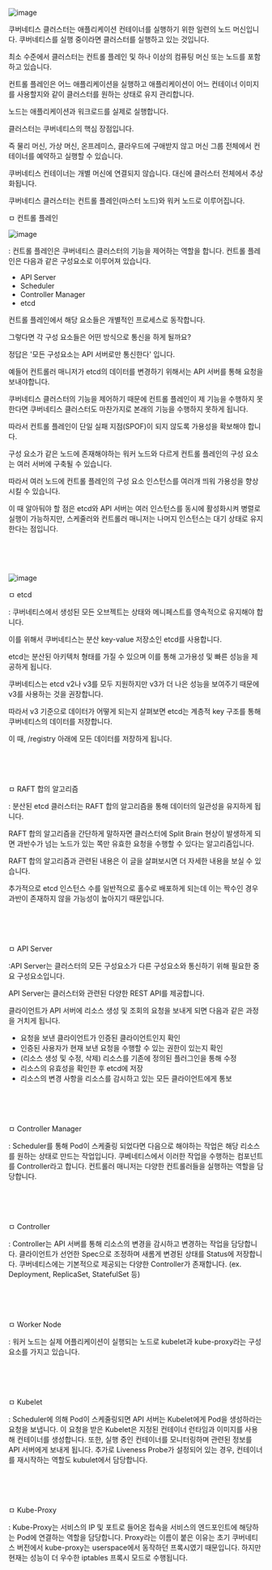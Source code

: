 ![image](https://user-images.githubusercontent.com/62640332/155844948-73a1a7ff-b4b3-4ec4-8c1a-062669a890c7.png)

쿠버네티스 클러스터는 애플리케이션 컨테이너를 실행하기 위한 일련의 노드 머신입니다. 쿠버네티스를 실행 중이라면 클러스터를 실행하고 있는 것입니다.

최소 수준에서 클러스터는 컨트롤 플레인 및 하나 이상의 컴퓨팅 머신 또는 노드를 포함하고 있습니다. 

컨트롤 플레인은 어느 애플리케이션을 실행하고 애플리케이션이 어느 컨테이너 이미지를 사용할지와 같이 클러스터를 원하는 상태로 유지 관리합니다. 

노드는 애플리케이션과 워크로드를 실제로 실행합니다.

클러스터는 쿠버네티스의 핵심 장점입니다. 

즉 물리 머신, 가상 머신, 온프레미스, 클라우드에 구애받지 않고 머신 그룹 전체에서 컨테이너를 예약하고 실행할 수 있습니다. 

쿠버네티스 컨테이너는 개별 머신에 연결되지 않습니다. 대신에 클러스터 전체에서 추상화됩니다.



쿠버네티스 클러스터는 컨트롤 플레인(마스터 노드)와 워커 노드로 이루어집니다. 


ㅁ 컨트롤 플레인


![image](https://user-images.githubusercontent.com/62640332/155851583-8ac6a3be-629a-4b5c-950f-5ae91fe00867.png)

: 컨트롤 플레인은 쿠버네티스 클러스터의 기능을 제어하는 역할을 합니다. 컨트롤 플레인은 다음과 같은 구성요소로 이루어져 있습니다.

- API Server
- Scheduler
- Controller Manager
- etcd

컨트롤 플레인에서 해당 요소들은 개별적인 프로세스로 동작합니다.

그렇다면 각 구성 요소들은 어떤 방식으로 통신을 하게 될까요? 

정답은 '모든 구성요소는 API 서버로만 통신한다' 입니다. 

예들어 컨트롤러 매니저가 etcd의 데이터를 변경하기 위해서는 API 서버를 통해 요청을 보내야합니다.

쿠버네티스 클러스터의 기능을 제어하기 때문에 컨트롤 플레인이 제 기능을 수행하지 못한다면 쿠버네티스 클러스터도 마찬가지로 본래의 기능을 수행하지 못하게 됩니다.

따라서 컨트롤 플레인이 단일 실패 지점(SPOF)이 되지 않도록 가용성을 확보해야 합니다.

구성 요소가 같은 노드에 존재해야하는 워커 노드와 다르게 컨트롤 플레인의 구성 요소는 여러 서버에 구축될 수 있습니다. 

따라서 여러 노드에 컨트롤 플레인의 구성 요소 인스턴스를 여러개 띄워 가용성을 향상시킬 수 있습니다.

이 때 알아둬야 할 점은 etcd와 API 서버는 여러 인스턴스를 동시에 활성화시켜 병렬로 실행이 가능하지만, 스케줄러와 컨트롤러 매니저는 나머지 인스턴스는 대기 상태로 유지한다는 점입니다.



<br>
<br>
<br>


![image](https://user-images.githubusercontent.com/62640332/155851619-563d8ffd-6280-4cbe-a0c6-72343008f36a.png)


ㅁ etcd

: 쿠버네티스에서 생성된 모든 오브젝트는 상태와 메니페스트를 영속적으로 유지해야 합니다.

이를 위해서 쿠버네티스는 분산 key-value 저장소인 etcd를 사용합니다. 

etcd는 분산된 아키텍처 형태를 가질 수 있으며 이를 통해 고가용성 및 빠른 성능을 제공하게 됩니다.

쿠버네티스는 etcd v2나 v3를 모두 지원하지만 v3가 더 나은 성능을 보여주기 때문에 v3를 사용하는 것을 권장합니다. 

따라서 v3 기준으로 데이터가 어떻게 되는지 살펴보면 etcd는 계층적 key 구조를 통해 쿠버네티스의 데이터를 저장합니다. 

이 때, /registry 아래에 모든 데이터를 저장하게 됩니다.

<br>
<br>
<br>

ㅁ RAFT 합의 알고리즘

: 분산된 etcd 클러스터는 RAFT 합의 알고리즘을 통해 데이터의 일관성을 유지하게 됩니다. 

RAFT 합의 알고리즘을 간단하게 말하자면 클러스터에 Split Brain 현상이 발생하게 되면 과반수가 넘는 노드가 있는 쪽만 유효한 요청을 수행할 수 있다는 알고리즘입니다. 

RAFT 합의 알고리즘과 관련된 내용은 이 글을 살펴보시면 더 자세한 내용을 보실 수 있습니다. 

추가적으로 etcd 인스턴스 수를 일반적으로 홀수로 배포하게 되는데 이는 짝수인 경우 과반이 존재하지 않을 가능성이 높아지기 때문입니다.


<br>
<br>
<br>

ㅁ API Server

:API Server는 클러스터의 모든 구성요소가 다른 구성요소와 통신하기 위해 필요한 중요 구성요소입니다. 

API Server는 클러스터와 관련된 다양한 REST API를 제공합니다.

클라이언트가 API 서버에 리소스 생성 및 조회의 요청을 보내게 되면 다음과 같은 과정을 거치게 됩니다.

- 요청을 보낸 클라이언트가 인증된 클라이언트인지 확인
- 인증된 사용자가 현재 보낸 요청을 수행할 수 있는 권한이 있는지 확인
- (리소스 생성 및 수정, 삭제) 리소스를 기존에 정의된 플러그인을 통해 수정
- 리소스의 유효성을 확인한 후 etcd에 저장
- 리소스의 변경 사항을 리소스를 감시하고 있는 모든 클라이언트에게 통보


<br>
<br>
<br>

ㅁ Controller Manager

: Scheduler를 통해 Pod이 스케줄링 되었다면 다음으로 해야하는 작업은 해당 리소스를 원하는 상태로 만드는 작업입니다. 쿠베네티스에서 이러한 작업을 수행하는 컴포넌트를 Controller라고 합니다. 컨트롤러 매니저는 다양한 컨트롤러들을 실행하는 역할을 담당합니다.


<br>
<br>
<br>


ㅁ Controller

: Controller는 API 서버를 통해 리소스의 변경을 감시하고 변경하는 작업을 담당합니다. 클라이언트가 선언한 Spec으로 조정하며 새롬게 변경된 상태를 Status에 저장합니다. 쿠버네티스에는 기본적으로 제공되는 다양한 Controller가 존재합니다. (ex. Deployment, ReplicaSet, StatefulSet 등)

<br>
<br>
<br>

ㅁ Worker Node

: 워커 노드는 실제 어플리케이션이 실행되는 노드로 kubelet과 kube-proxy라는 구성요소를 가지고 있습니다.

<br>
<br>
<br>

ㅁ Kubelet

: Scheduler에 의해 Pod이 스케줄링되면 API 서버는 Kubelet에게 Pod을 생성하라는 요청을 보냅니다. 이 요청을 받은 Kubelet은 지정된 컨테이너 런타임과 이미지를 사용해 컨테이너를 생성합니다. 또한, 실행 중인 컨테이너를 모니터링하며 관련된 정보를 API 서버에게 보내게 됩니다. 추가로 Liveness Probe가 설정되어 있는 경우, 컨테이너를 재시작하는 역할도 kubulet에서 담당합니다.

<br>
<br>
<br>

ㅁ Kube-Proxy

: Kube-Proxy는 서비스의 IP 및 포트로 들어온 접속을 서비스의 엔드포인트에 해당하는 Pod에 연결하는 역할을 담당합니다. Proxy라는 이름이 붙은 이유는 초기 쿠버네티스 버전에서 kube-proxy는 userspace에서 동작하던 프록시였기 때문입니다. 하지만 현재는 성능이 더 우수한 iptables 프록시 모드로 수행됩니다.